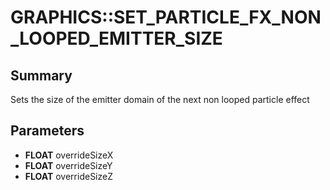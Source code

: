 # GRAPHICS::SET_PARTICLE_FX_NON_LOOPED_EMITTER_SIZE

## Summary
Sets the size of the emitter domain of the next non looped particle effect

## Parameters
* **FLOAT** overrideSizeX
* **FLOAT** overrideSizeY
* **FLOAT** overrideSizeZ
